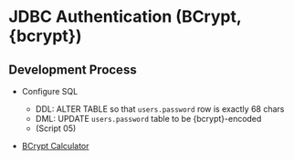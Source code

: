 # JDBC Authentication (BCrypt, {bcrypt})

## Development Process

* Configure SQL
   * DDL: ALTER TABLE so that `users.password` row is exactly 68 chars
   * DML: UPDATE `users.password` table to be {bcrypt}-encoded
   * (Script 05)

* [BCrypt Calculator](https://www.bcryptcalculator.com/encode)